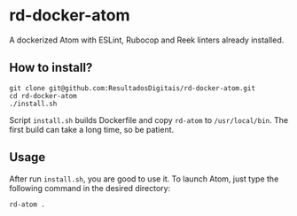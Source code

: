 # rd-docker-atom

A dockerized Atom with ESLint, Rubocop and Reek linters already installed.

## How to install?
```
git clone git@github.com:ResultadosDigitais/rd-docker-atom.git
cd rd-docker-atom
./install.sh
```
Script `install.sh` builds Dockerfile and copy `rd-atom` to `/usr/local/bin`. The first build can take a long time, so be patient.

## Usage

After run `install.sh`, you are good to use it. To launch Atom, just type the following command in the desired directory:

```
rd-atom .
```
